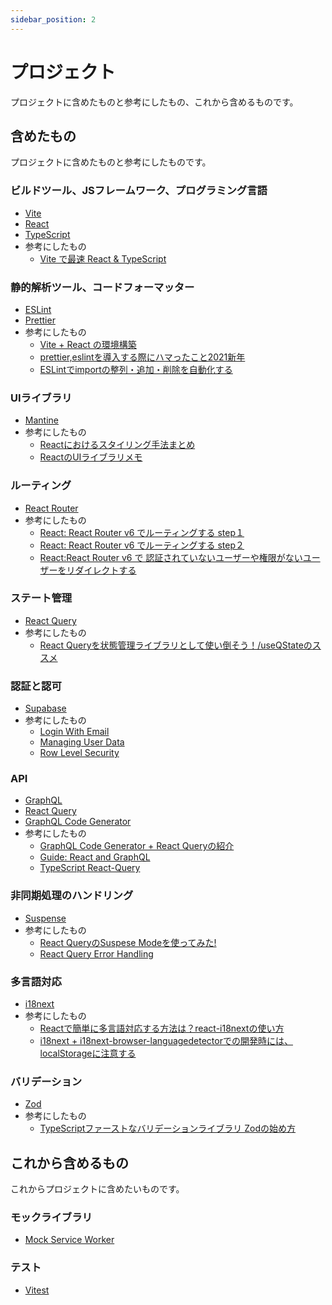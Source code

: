 ```yaml
---
sidebar_position: 2
---
```


# プロジェクト

プロジェクトに含めたものと参考にしたもの、これから含めるものです。

## 含めたもの

プロジェクトに含めたものと参考にしたものです。

### ビルドツール、JSフレームワーク、プログラミング言語

- [Vite](https://vitejs.dev/)
- [React](https://reactjs.org/)
- [TypeScript](https://www.typescriptlang.org/)
- 参考にしたもの
  - [Vite で最速 React & TypeScript](https://zenn.dev/sprout2000/articles/98145cf2a807b1)

### 静的解析ツール、コードフォーマッター

- [ESLint](https://eslint.org/)
- [Prettier](https://prettier.io/)
- 参考にしたもの
  - [Vite + React の環境構築](https://zenn.dev/kk6/scraps/36fa4579df6acb)
  - [prettier,eslintを導入する際にハマったこと2021新年](https://zenn.dev/ryusou/articles/nodejs-prettier-eslint2021)
  - [ESLintでimportの整列・追加・削除を自動化する](https://qiita.com/yukiji/items/5ba9e065ac6ed57d05a4)

### UIライブラリ

- [Mantine](https://mantine.dev/)
- 参考にしたもの
  - [Reactにおけるスタイリング手法まとめ](https://zenn.dev/chiji/articles/b0669fc3094ce3)
  - [ReactのUIライブラリメモ](https://zenn.dev/ynakamura/scraps/af397fdbe2ec21)

### ルーティング

- [React Router](https://reactrouter.com/)
- 参考にしたもの
  - [React: React Router v6 でルーティングする step１](https://zenn.dev/longbridge/articles/65355d3fdb7939)
  - [React: React Router v6 でルーティングする step２](https://zenn.dev/longbridge/articles/607ec2971c748e)
  - [React:React Router v6 で 認証されていないユーザーや権限がないユーザーをリダイレクトする](https://zenn.dev/longbridge/articles/61b05d8bdb014d)

### ステート管理

- [React Query](https://react-query.tanstack.com/)
- 参考にしたもの
  - [React Queryを状態管理ライブラリとして使い倒そう！/useQStateのススメ](https://qiita.com/uehaj/items/4e41e294181b3771e77a)

### 認証と認可

- [Supabase](https://supabase.com/docs/)
- 参考にしたもの
  - [Login With Email](https://supabase.com/docs/guides/auth/auth-email)
  - [Managing User Data](https://supabase.com/docs/guides/auth/managing-user-data)
  - [Row Level Security](https://supabase.com/docs/guides/auth/row-level-security)

### API

- [GraphQL](https://graphql.org/)
- [React Query](https://react-query.tanstack.com/)
- [GraphQL Code Generator](https://www.graphql-code-generator.com/)
- 参考にしたもの
  - [GraphQL Code Generator + React Queryの紹介](https://tech.hicustomer.jp/posts/graphql-codegen-react-query/)
  - [Guide: React and GraphQL](https://www.graphql-code-generator.com/docs/guides/react)
  - [TypeScript React-Query](https://www.graphql-code-generator.com/plugins/typescript-react-query)

### 非同期処理のハンドリング

- [Suspense](https://react-query.tanstack.com/guides/suspense)
- 参考にしたもの
  - [React QueryのSuspese Modeを使ってみた!](https://re-engines.com/2022/04/11/react-query-suspense/)
  - [React Query Error Handling](https://tkdodo.eu/blog/react-query-error-handling)

### 多言語対応

- [i18next](https://www.i18next.com/)
- 参考にしたもの
  - [Reactで簡単に多言語対応する方法は？react-i18nextの使い方](https://devlog.atlas.jp/2021/12/08/4140)
  - [i18next + i18next-browser-languagedetectorでの開発時には、localStorageに注意する](https://wp-kyoto.net/should-remove-localstorage-when-debugging-i18next-browser-lang-detector/)

### バリデーション

- [Zod](https://zod.dev/)
- 参考にしたもの
  - [TypeScriptファーストなバリデーションライブラリ Zodの始め方](https://qiita.com/kjkj_ongr/items/0eff5173b6e4fce7fbe8)

## これから含めるもの

これからプロジェクトに含めたいものです。

### モックライブラリ

- [Mock Service Worker](https://mswjs.io/)

### テスト

- [Vitest](https://vitest.dev/)
